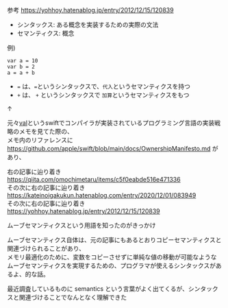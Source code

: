 参考 https://yohhoy.hatenablog.jp/entry/2012/12/15/120839

- シンタックス: ある概念を実装するための実際の文法
- セマンティクス: 概念

例)

```
var a = 10
var b = 2
a = a + b
```

- `=` は、`=`というシンタックスで、`代入`というセマンティクスを持つ
- `+` は、 `+` というシンタックスで `加算`というセマンティクスをもつ

↑

元々[val](https://www.val-lang.dev/)というswiftでコンパイラが実装されているプログラミング言語の実装戦略のメモを見てた際の、<br>
メモ内のリファレンスに https://github.com/apple/swift/blob/main/docs/OwnershipManifesto.md があり、

右の記事に辿り着き https://qiita.com/omochimetaru/items/c5f0eabde516e471336 <br>
その次に右の記事に辿り着き https://kateinoigakukun.hatenablog.com/entry/2020/12/01/083949 <br>
その次に右の記事に辿り着き https://yohhoy.hatenablog.jp/entry/2012/12/15/120839 <br>

ムーブセマンティクスという用語を知ったのがきっかけ

ムーブセマンティクス自体は、元の記事にもあるとおりコピーセマンティクスと関連づけられることがあり、<br>
メモリ最適化のために、変数をコピーさせずに単純な値の移動が可能なような<br>
ムーブセマンティクスを実現するための、プログラマが使えるシンタックスがあるよ、的な話。

最近調査しているものに semantics という言葉がよく出てくるが、シンタックスと関連づけることでなんとなく理解できた
